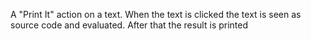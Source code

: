 A "Print It" action on a text. When the text is clicked the text is seen as source code and evaluated. After that the result is printed